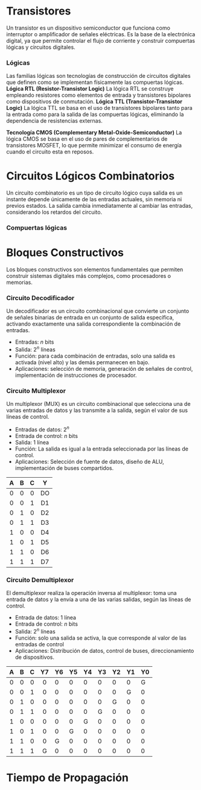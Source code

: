 # Transistores
Un transistor es un dispositivo semiconductor que funciona como interruptor o amplificador de señales eléctricas. Es la base de la electrónica digital, ya que permite controlar el flujo de corriente y construir compuertas lógicas y circuitos digitales.
### Lógicas
Las familias lógicas son tecnologías de construcción de circuitos digitales que definen como se implementan físicamente las compuertas lógicas.
**Lógica RTL (Resistor-Transistor Logic)**
La lógica RTL se construye empleando resistores como elementos de entrada y transistores bipolares como dispositivos de conmutación.
**Lógica TTL (Transistor-Transistor Logic)**
La lógica TTL se basa en el uso de transistores bipolares tanto para la entrada como para la salida de las compuertas lógicas, eliminando la dependencia de resistencias externas.

**Tecnología CMOS (Complementary Metal-Oxide-Semiconductor)**
La lógica CMOS se basa en el uso de pares de complementarios de transistores MOSFET, lo que permite minimizar el consumo de energía cuando el circuito esta en reposos.


# Circuitos Lógicos Combinatorios
Un circuito combinatorio es un tipo de circuito lógico cuya salida es un instante depende únicamente de las entradas actuales, sin memoria ni previos estados. La salida cambia inmediatamente al cambiar las entradas, considerando los retardos del circuito.
### Compuertas lógicas


# Bloques Constructivos
Los bloques constructivos son elementos fundamentales que permiten construir sistemas digitales más complejos, como procesadores o memorias.
### Circuito Decodificador
Un decodificador es un circuito combinacional que convierte un conjunto de señales binarias de entrada en un conjunto de salida específica, activando exactamente una salida correspondiente  la combinación de entradas.
- Entradas: $n$ bits
- Salida: $2^n$ líneas
- Función: para cada combinación de entradas, solo una salida es activada (nivel alto) y las demás permanecen en bajo.
- Aplicaciones: selección de memoria, generación de señales de control, implementación de instrucciones de procesador.

### Circuito Multiplexor
Un multiplexor (MUX) es un circuito combinacional que selecciona una de varias entradas de datos y las transmite a la salida, según el valor de sus líneas de control.
- Entradas de datos: $2^n$
- Entrada de control: $n$ bits
- Salida: 1 línea
- Función: La salida es igual a la entrada seleccionada por las líneas de control.
- Aplicaciones: Selección de fuente de datos, diseño de ALU, implementación de buses compartidos.

|  A  |  B  |  C  |  Y  |
| :--: | :--: | :--: | :--: |
|  0  |  0  |  0  | DO  |
|  0  |  0  |  1  | D1  |
|  0  |  1  |  0  | D2  |
|  0  |  1  |  1  | D3  |
|  1  |  0  |  0  | D4  |
|  1  |  0  |  1  | D5  |
|  1  |  1  |  0  | D6  |
|  1  |  1  |  1  | D7  |

### Circuito Demultiplexor
El demultiplexor realiza la operación inversa al multiplexor: toma una entrada de datos y la envía a una de las varias salidas, según las líneas de control.
- Entrada de datos: 1 línea
- Entrada de control: $n$ bits
- Salida: $2^n$ líneas
- Función: solo una salida se activa, la que corresponde al valor de las entradas de control
- Aplicaciones: Distribución de datos, control de buses, direccionamiento de dispositivos.

|  A  |  B  |  C  | Y7  | Y6  | Y5  | Y4  | Y3  | Y2  | Y1  | Y0  |
| :-: | :-: | :-: | :-: | --- | --- | --- | --- | --- | --- | --- |
|  0  |  0  |  0  |  0  | 0   | 0   | 0   | 0   | 0   | 0   | G   |
|  0  |  0  |  1  |  0  | 0   | 0   | 0   | 0   | 0   | G   | 0   |
|  0  |  1  |  0  |  0  | 0   | 0   | 0   | 0   | G   | 0   | 0   |
|  0  |  1  |  1  |  0  | 0   | 0   | 0   | G   | 0   | 0   | 0   |
|  1  |  0  |  0  |  0  | 0   | 0   | G   | 0   | 0   | 0   | 0   |
|  1  |  0  |  1  |  0  | 0   | G   | 0   | 0   | 0   | 0   | 0   |
|  1  |  1  |  0  |  0  | G   | 0   | 0   | 0   | 0   | 0   | 0   |
|  1  |  1  |  1  |  G  | 0   | 0   | 0   | 0   | 0   | 0   | 0   |










# Tiempo de Propagación